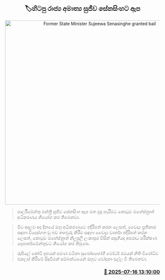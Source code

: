 <p align='center'><b><h2 align='center' title='Former State Minister Sujeewa Senasinghe granted bail'>🏷හිටපු රාජ්‍ය අමාත්‍ය සුජීව සේනසිංහට ඇප</h2></b></p>
<p align='center'><img src='https://helakuru.sgp1.cdn.digitaloceanspaces.com/esana/images/lib/sujeewa-senasinhe-nn.jpg' width='600' alt='Former State Minister Sujeewa Senasinghe granted bail'></p>

> පාර්ලිමේන්තු මන්ත්‍රී සුජීව සේනසිංහ ඇප මත මුදා හැරීමට කොටුව මහේස්ත්‍රාත් අධිකරණය නියෝග කර තිබෙනවා.

> මීට අදාලව අද දිනයේ ඔහු අධිකරණයට ඉදිරිපත් කරන ලෙසත්, වෛද්‍ය ප්‍රතිකාර සඳහා විදෙස්ගත වූ බව තහවුරු කිරීම සඳහා වෛද්‍ය වාර්තා ඉදිරිපත් කරන ලෙසත්, කොටුව මහේස්ත්‍රාත් නිලු‍පුලී ලංකාපුර විසින් පසුගියදා අපරාධ පරීක්ෂණ දෙපාර්තමේන්තුවට නියෝග කර තිබුණා.

> රුපියල් කෝටි දහයක් පමණ වටිනා සුඛෝපභෝගී මෝටර් රථයක් නීති විරෝධීව එකලස් කිරීමේ සිදුවීමක් සම්බන්ධයෙන් ඔහුට චෝදනා එල්ල වී තිබෙනවා.



<h3 align='right'><a href='https://www.helakuru.lk/esana/p/111901/'>📅 2025-07-16 13:10:00</a></h3>
